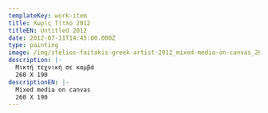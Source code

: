 ```yaml
---
templateKey: work-item
title: Χωρίς Τίτλο 2012
titleEN: Untitled 2012
date: 2012-07-11T14:45:00.000Z
type: painting
image: /img/stelios-faitakis-greek-artist-2012_mixed-media-on-canvas_260x190cm.jpg
description: |-
  Μικτή τεχνική σε καμβά
  260 X 190 
descriptionEN: |-
  Mixed media on canvas
  260 X 190
---
```

